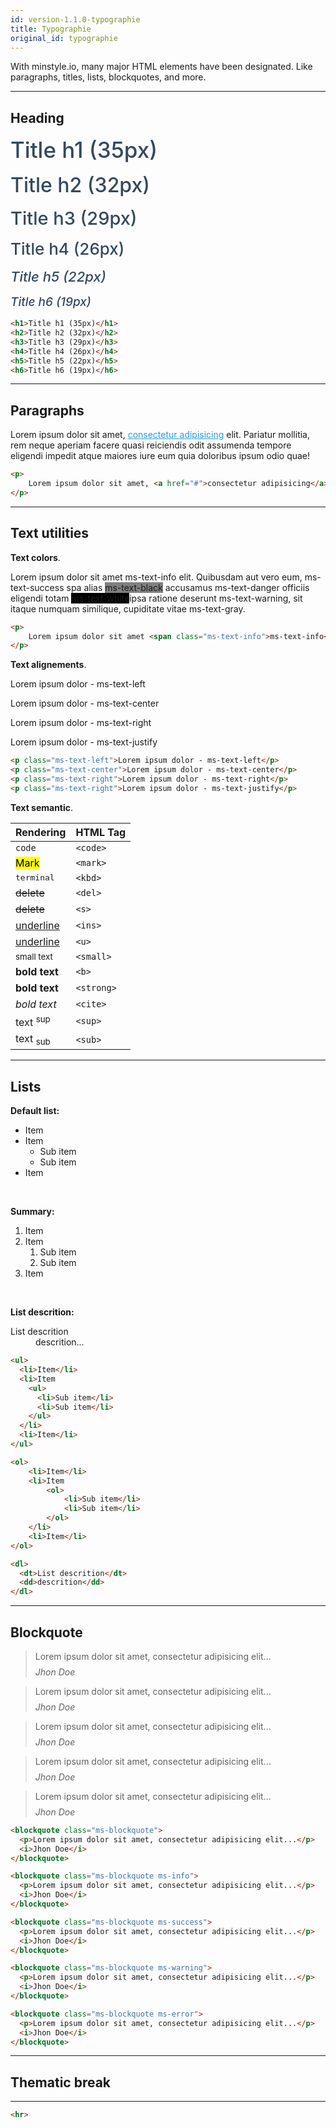 ```yaml
---
id: version-1.1.0-typographie
title: Typographie
original_id: typographie
---
```


With minstyle.io, many major HTML elements have been designated. Like paragraphs, titles, lists, blockquotes, and more.

___

## Heading

<h1 style="margin:0 0 1rem 0; font-size: 35px; font-weight: 500; color: #34495e;">Title h1 (35px)</h1>
<h2 style="margin:0 0 1rem 0; font-size: 32px; font-weight: 500; color: #34495e;">Title h2 (32px)</h2>
<h3 style="margin:0 0 1rem 0; font-size: 29px; font-weight: 500; color: #34495e;">Title h3 (29px)</h3>
<h4 style="margin:0 0 1rem 0; font-size: 26px; font-weight: 500; color: #34495e;">Title h4 (26px)</h4>
<h5 style="margin:0 0 1rem 0; font-size: 22px; font-weight: 500; color: #34495e;">Title h5 (22px)</h5>
<h6 style="margin:0 0 1rem 0; font-size: 19px; font-weight: 500; color: #34495e;">Title h6 (19px)</h6>

```html
<h1>Title h1 (35px)</h1>
<h2>Title h2 (32px)</h2>
<h3>Title h3 (29px)</h3>
<h4>Title h4 (26px)</h4>
<h5>Title h5 (22px)</h5>
<h6>Title h6 (19px)</h6>
```
___

## Paragraphs

<p>
    Lorem ipsum dolor sit amet, <a href="#" style="color: #219ced; font-weight:normal;">consectetur adipisicing</a> elit. Pariatur mollitia, rem neque aperiam facere quasi reiciendis odit assumenda tempore eligendi impedit atque maiores iure eum quia doloribus ipsum odio quae!
</p>

```html
<p>
    Lorem ipsum dolor sit amet, <a href="#">consectetur adipisicing</a> elit. Pariatur mollitia, rem neque aperiam facere quasi reiciendis odit assumenda tempore eligendi impedit atque maiores iure eum quia doloribus ipsum odio quae!
</p>
```
___

## Text utilities

**Text colors**.

<p>
	Lorem ipsum dolor sit amet <span class="ms-text-info">ms-text-info</span> elit. Quibusdam aut vero eum, <span class="ms-text-success">ms-text-success</span> spa alias <span class="ms-text-black" style="background-color: gray">ms-text-black</span> accusamus <span class="ms-text-danger">ms-text-danger</span> officiis eligendi totam <span class="ms-text-white" style="background-color: black">ms-text-white</span>ipsa ratione deserunt <span class="ms-text-warning">ms-text-warning</span>, sit itaque numquam similique, cupiditate vitae <span class="ms-text-gray">ms-text-gray</span>.
</p>

```html
<p>
	Lorem ipsum dolor sit amet <span class="ms-text-info">ms-text-info</span> elit. Quibusdam aut vero eum, <span class="ms-text-success">ms-text-success</span> spa alias <span class="ms-text-black" style="background-color: gray">ms-text-black</span> accusamus <span class="ms-text-danger">ms-text-danger</span> officiis eligendi totam <span class="ms-text-white" style="background-color: black">ms-text-white</span>ipsa ratione deserunt <span class="ms-text-warning">ms-text-warning</span>, sit itaque numquam similique, cupiditate vitae <span class="ms-text-gray">ms-text-gray</span>.
</p>
```

**Text alignements**.

<p class="ms-text-left">Lorem ipsum dolor - ms-text-left</p>
<p class="ms-text-center">Lorem ipsum dolor - ms-text-center</p>
<p class="ms-text-right">Lorem ipsum dolor - ms-text-right</p>
<p class="ms-text-justify">Lorem ipsum dolor - ms-text-justify</p>

```html
<p class="ms-text-left">Lorem ipsum dolor - ms-text-left</p>
<p class="ms-text-center">Lorem ipsum dolor - ms-text-center</p>
<p class="ms-text-right">Lorem ipsum dolor - ms-text-right</p>
<p class="ms-text-right">Lorem ipsum dolor - ms-text-justify</p>
```

**Text semantic**.

| Rendering | HTML Tag |
|---|---|
| <code>code</code>  |  `<code>` |
| <mark>Mark</mark> | `<mark>` |
| <kbd>terminal</kbd> | `<kbd>` |
| <del>delete</del> | `<del>` |
| <s>delete</s> | `<s>` |
| <ins>underline</ins> | `<ins>` |
| <u>underline</u> | `<u>` |
| <small>small text</small> | `<small>` |
| <b>bold text</b> | `<b>` |
| <strong>bold text</strong> | `<strong>` |
| <cite>bold text</cite> | `<cite>` |
| text <sup>sup</sup> | `<sup>` |
| text <sub>sub</sub> | `<sub>` |

___

## Lists

**Default list:**

<ul>
  <li>Item</li>
  <li>Item
    <ul>
      <li>Sub item</li>
      <li>Sub item</li>
    </ul>
  </li>
  <li>Item</li>
</ul><br/>

**Summary:**

<ol>
    <li>Item</li>
    <li>Item
        <ol>
            <li>Sub item</li>
            <li>Sub item</li>
        </ol>
    </li>
    <li>Item</li>
</ol><br/>

**List descrition:**

<dl>
  <dt>List descrition</dt>
  <dd>descrition...</dd>
</dl>

```html
<ul>
  <li>Item</li>
  <li>Item
    <ul>
      <li>Sub item</li>
      <li>Sub item</li>
    </ul>
  </li>
  <li>Item</li>
</ul>

<ol>
    <li>Item</li>
    <li>Item
        <ol>
            <li>Sub item</li>
            <li>Sub item</li>
        </ol>
    </li>
    <li>Item</li>
</ol>

<dl>
  <dt>List descrition</dt>
  <dd>descrition</dd>
</dl>
```

___

## Blockquote

<blockquote class="ms-blockquote" style="border-color: #e1e1e1;">
  <p style="margin: 0 0 0.5rem 0;">Lorem ipsum dolor sit amet, consectetur adipisicing elit...</p>
  <i>Jhon Doe</i>
</blockquote>

<blockquote class="ms-blockquote ms-info">
  <p style="margin: 0 0 0.5rem 0;">Lorem ipsum dolor sit amet, consectetur adipisicing elit...</p>
  <i>Jhon Doe</i>
</blockquote>

<blockquote class="ms-blockquote ms-success">
  <p style="margin: 0 0 0.5rem 0;">Lorem ipsum dolor sit amet, consectetur adipisicing elit...</p>
  <i>Jhon Doe</i>
</blockquote>

<blockquote class="ms-blockquote ms-warning">
  <p style="margin: 0 0 0.5rem 0;">Lorem ipsum dolor sit amet, consectetur adipisicing elit...</p>
  <i>Jhon Doe</i>
</blockquote>

<blockquote class="ms-blockquote ms-error">
  <p style="margin: 0 0 0.5rem 0;">Lorem ipsum dolor sit amet, consectetur adipisicing elit...</p>
  <i>Jhon Doe</i>
</blockquote>

```html
<blockquote class="ms-blockquote">
  <p>Lorem ipsum dolor sit amet, consectetur adipisicing elit...</p>
  <i>Jhon Doe</i>
</blockquote>

<blockquote class="ms-blockquote ms-info">
  <p>Lorem ipsum dolor sit amet, consectetur adipisicing elit...</p>
  <i>Jhon Doe</i>
</blockquote>

<blockquote class="ms-blockquote ms-success">
  <p>Lorem ipsum dolor sit amet, consectetur adipisicing elit...</p>
  <i>Jhon Doe</i>
</blockquote>

<blockquote class="ms-blockquote ms-warning">
  <p>Lorem ipsum dolor sit amet, consectetur adipisicing elit...</p>
  <i>Jhon Doe</i>
</blockquote>

<blockquote class="ms-blockquote ms-error">
  <p>Lorem ipsum dolor sit amet, consectetur adipisicing elit...</p>
  <i>Jhon Doe</i>
</blockquote>
```

___

## Thematic break

<hr>

```html
<hr>
```